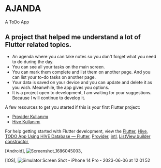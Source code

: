 # AJANDA

A ToDo App

## A project that helped me understand a lot of Flutter related topics.

- An agenda where you can take notes so you don't forget what you need to do during the day.
- You can see all your tasks on the main screen.
- You can mark them complete and list them on another page. And you can list your to-do tasks on another page.
- Your data is saved on your device and you can update and delete it as you wish. Meanwhile, the app gives you options.
- It is a project open to development, I am waiting for your suggestions. Because I will continue to develop it.

A few resources to get you started if this is your first Flutter project:
- [Provider Kullanımı](https://www.udemy.com/course/flutter-bootcamp-with-dart/learn/lecture/15785418#learning-tools)
- [Hive Kullanımı](https://www.udemy.com/course/sifirdan-flutter-ile-android-ve-ios-apps-development/learn/lecture/30284780#overview)

For help getting started with Flutter development, view the
[Flutter](https://docs.flutter.dev/), 
[Hive](https://docs.hivedb.dev/#/custom-objects/generate_adapter),
[TODO App Using HIVE Database — Flutter](https://developerb2.medium.com/todo-app-using-hive-database-flutter-2a2de2ca6782),
[Provider](https://pub.dev/packages/provider), 
[intl](https://pub.dev/packages/intl),
[ListView.builder constructor](https://api.flutter.dev/flutter/widgets/ListView/ListView.builder.html),

[Android],
![Screenshot_1686045003](https://github.com/sedsax/todo_persembe/assets/44877350/a413a381-aac6-4b5e-afde-818748540ef7),

[IOS],
![Simulator Screen Shot - iPhone 14 Pro - 2023-06-06 at 12 01 52](https://github.com/sedsax/todo_persembe/assets/44877350/35a1a506-c300-4cdc-ae8f-ba5eb72cdce6)


